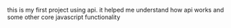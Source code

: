 this is my first project using api. it helped me understand how api works and some other core javascript functionality 
